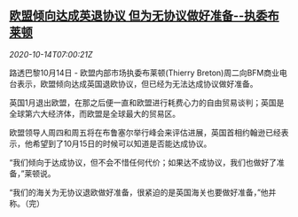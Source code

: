 <!--1602660198000-->
[欧盟倾向达成英退协议 但为无协议做好准备--执委布莱顿](https://cn.reuters.com/article/europe-brexit-breton1013-tues-idCNKBS26Z0RN)
------

<div><i>2020-10-14T07:00:21Z</i></div><p>路透巴黎10月14日 - 欧盟内部市场执委布莱顿(Thierry Breton)周二向BFM商业电台表示，欧盟倾向达成英国退欧协议，但已经为无法达成协议做好准备。</p><p>英国1月退出欧盟，在那之后便一直和欧盟进行耗费心力的自由贸易谈判；英国是全球第六大经济体，而欧盟是全球最大的贸易区。</p><p>欧盟领导人周四和周五将在布鲁塞尔举行峰会来评估进展，英国首相约翰逊已经表示，他希望到了10月15日的时候可以知道是否能达成协议。</p><p>“我们倾向于达成协议，但不会不惜任何代价；如果达不成协议，我们也做好了准备，”莱顿说。</p><p>“我们的海关为无协议退欧做好准备，很紧迫的是英国海关也要做好准备，”他并称。（完）</p>
